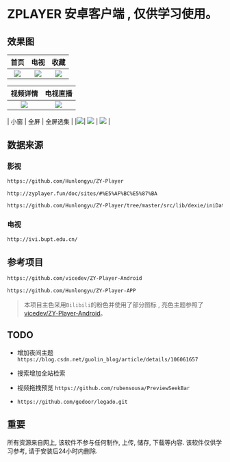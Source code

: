# ZPLAYER 安卓客户端 , 仅供学习使用。

## 效果图

| 首页 | 电视 | 收藏 |
|:---:|:---:|:---:|
|![](https://raw.githubusercontent.com/javakam/zy_client_android/main/screenshot/img_home.png)|![](https://raw.githubusercontent.com/javakam/zy_client_android/main/screenshot/img_tv.png)|![](https://raw.githubusercontent.com/javakam/zy_client_android/main/screenshot/img_collect.png)|

| 视频详情 | 电视直播 |
|:---:|:---:|
|![](https://raw.githubusercontent.com/javakam/zy_client_android/main/screenshot/img_video_detail.png)| ![](https://raw.githubusercontent.com/javakam/zy_client_android/main/screenshot/img_tv_detail.png) |

| 小窗 | 全屏 | 全屏选集 |
|![](https://raw.githubusercontent.com/javakam/zy_client_android/main/screenshot/img_tiny_window.png)| ![](https://raw.githubusercontent.com/javakam/zy_client_android/main/screenshot/img_video_full.png) | ![](https://raw.githubusercontent.com/javakam/zy_client_android/main/screenshot/img_video_full_list.png) |

## 数据来源

### 影视
```html
https://github.com/Hunlongyu/ZY-Player

http://zyplayer.fun/doc/sites/#%E5%AF%BC%E5%87%BA

https://github.com/Hunlongyu/ZY-Player/tree/master/src/lib/dexie/iniData
```

### 电视
```html
http://ivi.bupt.edu.cn/
```

## 参考项目
```html
https://github.com/vicedev/ZY-Player-Android

https://github.com/Hunlongyu/ZY-Player-APP
```
> 本项目主色采用`Bilibili`的粉色并使用了部分图标 , 亮色主题参照了[vicedev/ZY-Player-Android](https://github.com/vicedev/ZY-Player-Android)。

## TODO

- 增加夜间主题 `https://blog.csdn.net/guolin_blog/article/details/106061657`

- 搜索增加全站检索

- 视频拖拽预览 `https://github.com/rubensousa/PreviewSeekBar`

- `https://github.com/gedoor/legado.git`

## 重要

所有资源来自网上, 该软件不参与任何制作, 上传, 储存, 下载等内容. 该软件仅供学习参考, 请于安装后24小时内删除.